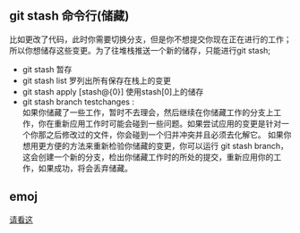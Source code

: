 ## git stash 命令行(储藏)
比如更改了代码，此时你需要切换分支，但是你不想提交你现在正在进行的工作；所以你想储存这些变更。为了往堆栈推送一个新的储存，只能进行git stash;
- git stash 暂存
- git stash list 罗列出所有保存在栈上的变更
- git stash apply [stash@{0}] 使用stash[0]上的储存
- git stash branch testchanges :  
如果你储藏了一些工作，暂时不去理会，然后继续在你储藏工作的分支上工作，你在重新应用工作时可能会碰到一些问题。如果尝试应用的变更是针对一个你那之后修改过的文件，你会碰到一个归并冲突并且必须去化解它。
如果你想用更方便的方法来重新检验你储藏的变更，你可以运行 git stash branch，这会创建一个新的分支，检出你储藏工作时的所处的提交，重新应用你的工作，如果成功，将会丢弃储藏。

## emoj
[请看这](http://www.webpagefx.com/tools/emoji-cheat-sheet/)
